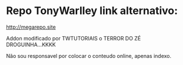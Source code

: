 # Repo TonyWarlley link alternativo:
http://megarepo.site

Addon modificado por TWTUTORIAIS o TERROR DO ZÉ DROGUINHA...KKKK

Não sou responsavel por colocar o conteudo online, apenas indexo.


